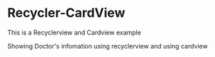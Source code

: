 # Recycler-CardView

This is a Recyclerview and Cardview example

Showing Doctor's infomation using recyclerview and using cardview
